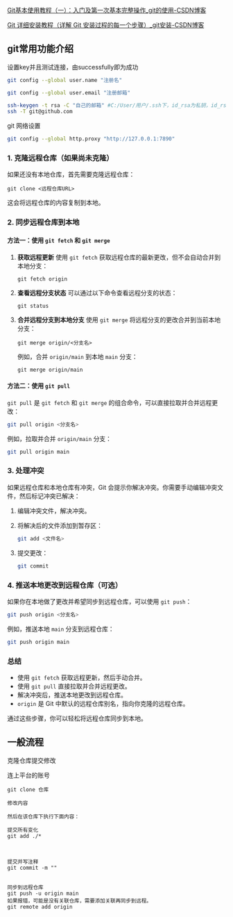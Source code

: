 [Git基本使用教程（一）：入门及第一次基本完整操作_git的使用-CSDN博客](https://blog.csdn.net/qq_35206244/article/details/97698815)

[Git 详细安装教程（详解 Git 安装过程的每一个步骤）_git安装-CSDN博客](https://blog.csdn.net/mukes/article/details/115693833)





## git常用功能介绍

设置key并且测试连接，由successfully即为成功

```bash
git config --global user.name "注册名"

git config --global user.email "注册邮箱"

ssh-keygen -t rsa -C "自己的邮箱" #C:/User/用户/.ssh下，id_rsa为私钥，id_rsa.pub为公钥
ssh -T git@github.com
```

git 网络设置

```bash
git config --global http.proxy "http://127.0.0.1:7890"
```

### 1. 克隆远程仓库（如果尚未克隆）

如果还没有本地仓库，首先需要克隆远程仓库：

```shell
git clone <远程仓库URL>
```

这会将远程仓库的内容复制到本地。



### 2. 同步远程仓库到本地

#### 方法一：使用 `git fetch` 和 `git merge`

1. **获取远程更新**
   使用 `git fetch` 获取远程仓库的最新更改，但不会自动合并到本地分支：

   ```shell
   git fetch origin
   ```

2. **查看远程分支状态**
   可以通过以下命令查看远程分支的状态：

   ```shell
   git status
   ```

3. **合并远程分支到本地分支**
   使用 `git merge` 将远程分支的更改合并到当前本地分支：

   ```
   git merge origin/<分支名>
   ```

   例如，合并 `origin/main` 到本地 `main` 分支：

   ```shell
   git merge origin/main
   ```

#### 方法二：使用 `git pull`

`git pull` 是 `git fetch` 和 `git merge` 的组合命令，可以直接拉取并合并远程更改：

```bash
git pull origin <分支名>
```

例如，拉取并合并 `origin/main` 分支：

```bash
git pull origin main
```

### 3. 处理冲突

如果远程仓库和本地仓库有冲突，Git 会提示你解决冲突。你需要手动编辑冲突文件，然后标记冲突已解决：

1. 编辑冲突文件，解决冲突。

2. 将解决后的文件添加到暂存区：

   ```bash
   git add <文件名>
   ```

3. 提交更改：

   ```bash
   git commit
   ```

### 4. 推送本地更改到远程仓库（可选）

如果你在本地做了更改并希望同步到远程仓库，可以使用 `git push`：

```bash
git push origin <分支名>
```

例如，推送本地 `main` 分支到远程仓库：

```bash
git push origin main
```

### 总结

- 使用 `git fetch` 获取远程更新，然后手动合并。
- 使用 `git pull` 直接拉取并合并远程更改。
- 解决冲突后，推送本地更改到远程仓库。
- `origin` 是 Git 中默认的远程仓库别名，指向你克隆的远程仓库。

通过这些步骤，你可以轻松将远程仓库同步到本地。



## 一般流程

克隆仓库提交修改

连上平台的账号

```
git clone 仓库

修改内容

然后在该仓库下执行下面内容：

提交所有变化
git add ./*  



提交并写注释
git commit -m ""   


同步到远程仓库
git push -u origin main
如果报错，可能是没有关联仓库，需要添加关联再同步到远程。
git remote add origin 
```


